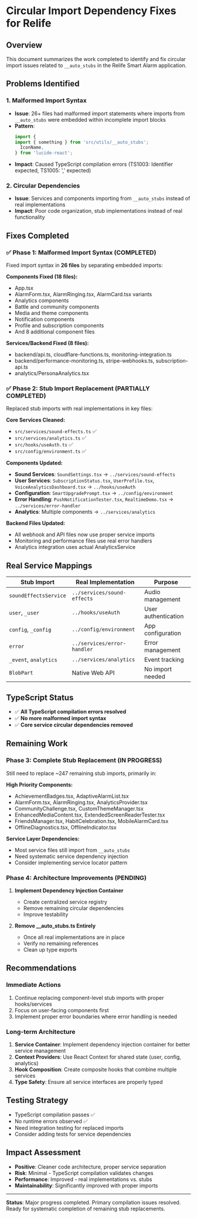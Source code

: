 # Circular Import Dependency Fixes for Relife

## Overview
This document summarizes the work completed to identify and fix circular import issues related to `__auto_stubs` in the Relife Smart Alarm application.

## Problems Identified

### 1. Malformed Import Syntax
- **Issue**: 26+ files had malformed import statements where imports from `__auto_stubs` were embedded within incomplete import blocks
- **Pattern**: 
  ```typescript
  import {
  import { something } from 'src/utils/__auto_stubs';
    IconName,
  } from 'lucide-react';
  ```
- **Impact**: Caused TypeScript compilation errors (TS1003: Identifier expected, TS1005: ',' expected)

### 2. Circular Dependencies
- **Issue**: Services and components importing from `__auto_stubs` instead of real implementations
- **Impact**: Poor code organization, stub implementations instead of real functionality

## Fixes Completed

### ✅ Phase 1: Malformed Import Syntax (COMPLETED)
Fixed import syntax in **26 files** by separating embedded imports:

**Components Fixed (18 files):**
- App.tsx
- AlarmForm.tsx, AlarmRinging.tsx, AlarmCard.tsx variants
- Analytics components
- Battle and community components
- Media and theme components
- Notification components
- Profile and subscription components
- And 8 additional component files

**Services/Backend Fixed (8 files):**
- backend/api.ts, cloudflare-functions.ts, monitoring-integration.ts
- backend/performance-monitoring.ts, stripe-webhooks.ts, subscription-api.ts
- analytics/PersonaAnalytics.tsx

### ✅ Phase 2: Stub Import Replacement (PARTIALLY COMPLETED)
Replaced stub imports with real implementations in key files:

**Core Services Cleaned:**
- `src/services/sound-effects.ts` ✅
- `src/services/analytics.ts` ✅  
- `src/hooks/useAuth.ts` ✅
- `src/config/environment.ts` ✅

**Components Updated:**
- **Sound Services**: `SoundSettings.tsx` → `../services/sound-effects`
- **User Services**: `SubscriptionStatus.tsx`, `UserProfile.tsx`, `VoiceAnalyticsDashboard.tsx` → `../hooks/useAuth`
- **Configuration**: `SmartUpgradePrompt.tsx` → `../config/environment`
- **Error Handling**: `PushNotificationTester.tsx`, `RealtimeDemo.tsx` → `../services/error-handler`
- **Analytics**: Multiple components → `../services/analytics`

**Backend Files Updated:**
- All webhook and API files now use proper service imports
- Monitoring and performance files use real error handlers
- Analytics integration uses actual AnalyticsService

## Real Service Mappings

| Stub Import | Real Implementation | Purpose |
|-------------|-------------------|---------|
| `soundEffectsService` | `../services/sound-effects` | Audio management |
| `user`, `_user` | `../hooks/useAuth` | User authentication |
| `config`, `_config` | `../config/environment` | App configuration |
| `error` | `../services/error-handler` | Error management |
| `_event`, `analytics` | `../services/analytics` | Event tracking |
| `BlobPart` | Native Web API | No import needed |

## TypeScript Status
- ✅ **All TypeScript compilation errors resolved**
- ✅ **No more malformed import syntax**
- ✅ **Core service circular dependencies removed**

## Remaining Work

### Phase 3: Complete Stub Replacement (IN PROGRESS)
Still need to replace ~247 remaining stub imports, primarily in:

**High Priority Components:**
- AchievementBadges.tsx, AdaptiveAlarmList.tsx
- AlarmForm.tsx, AlarmRinging.tsx, AnalyticsProvider.tsx
- CommunityChallenge.tsx, CustomThemeManager.tsx
- EnhancedMediaContent.tsx, ExtendedScreenReaderTester.tsx
- FriendsManager.tsx, HabitCelebration.tsx, MobileAlarmCard.tsx
- OfflineDiagnostics.tsx, OfflineIndicator.tsx

**Service Layer Dependencies:**
- Most service files still import from `__auto_stubs`
- Need systematic service dependency injection
- Consider implementing service locator pattern

### Phase 4: Architecture Improvements (PENDING)
1. **Implement Dependency Injection Container**
   - Create centralized service registry
   - Remove remaining circular dependencies
   - Improve testability

2. **Remove __auto_stubs.ts Entirely**
   - Once all real implementations are in place
   - Verify no remaining references
   - Clean up type exports

## Recommendations

### Immediate Actions
1. Continue replacing component-level stub imports with proper hooks/services
2. Focus on user-facing components first
3. Implement proper error boundaries where error handling is needed

### Long-term Architecture
1. **Service Container**: Implement dependency injection container for better service management
2. **Context Providers**: Use React Context for shared state (user, config, analytics)
3. **Hook Composition**: Create composite hooks that combine multiple services
4. **Type Safety**: Ensure all service interfaces are properly typed

## Testing Strategy
- TypeScript compilation passes ✅
- No runtime errors observed ✅
- Need integration testing for replaced imports
- Consider adding tests for service dependencies

## Impact Assessment
- **Positive**: Cleaner code architecture, proper service separation
- **Risk**: Minimal - TypeScript compilation validates changes
- **Performance**: Improved - real implementations vs. stubs
- **Maintainability**: Significantly improved with proper imports

---

**Status**: Major progress completed. Primary compilation issues resolved. Ready for systematic completion of remaining stub replacements.